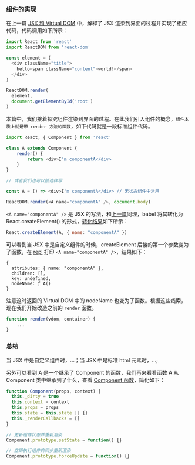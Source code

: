 ### 组件的实现

在上一篇 [JSX 和 Virtual DOM](https://github.com/MuYunyun/blog/issues/24) 中，解释了 JSX 渲染到界面的过程并实现了相应代码，代码调用如下所示：

```js
import React from 'react'
import ReactDOM from 'react-dom'

const element = (
  <div className="title">
    hello<span className="content">world!</span>
  </div>
)

ReactDOM.render(
  element,
  document.getElementById('root')
)
```

本篇中，我们接着探究组件渲染到界面的过程。在此我们引入组件的概念，`组件本质上就是带 render 方法的函数`，如下代码就是一段标准组件代码。

```js
import React, { Component } from 'react'

class A extends Component {
	render() {
		return <div>I'm componentA</div>
	}
}

// 或者我们也可以额这样写

const A = () => <div>I'm componentA</div> // 无状态组件中常用

ReactDOM.render(<A name="componentA" />, document.body)
```

`<A name="componentA" />` 是 JSX 的写法，和[上一篇](https://github.com/MuYunyun/blog/issues/24)同理，babel 将其转化为 React.createElement() 的形式，[转化结果](https://babeljs.io/en/repl#?babili=false&browsers=&build=&builtIns=false&spec=false&loose=false&code_lz=MYGwhgzhAECC0FMAeAXBA7AJjAwgewFsAHPdDFaAbwCgBIAJw0wXoAoBKKuhhFAV3rpoAHkwBLAG4A-AJIByAlRQALMRAB0ReniIb0YAggC-wgPTjpAbjpHqt6sPj7DAXgBEwQiTLoUsN9CmUtRAA&debug=false&forceAllTransforms=false&shippedProposals=false&circleciRepo=&evaluate=false&fileSize=false&sourceType=module&lineWrap=true&presets=react&prettier=false&targets=&version=6.26.0&envVersion=)如下所示：

```js
React.createElement(A, { name: "componentA" })
```

可以看到当 JSX 中是自定义组件的时候，createElement 后接的第一个参数变为了函数，在 [repl](https://preactjs.com/repl) 打印 `<A name="componentA" />`，结果如下：

```
{
  attributes: { name: "componentA" },
  children: [],
  key: undefined,
  nodeName: ƒ A()
}
```

注意这时返回的 Virtual DOM 中的 nodeName 也变为了函数。根据这些线索，现在我们开始改造之前的 `render` 函数。

```js
function render(vdom, container) {
	...
}
```

### 总结

当 JSX 中是自定义组件时，...；当 JSX 中是标准 html 元素时，...;


另外可以看到 A 是一个继承了 Component 的函数，我们再来看看函数 A 从 Component 类中继承到了什么，查看 [Component 函数](https://github.com/developit/preact/blob/master/src/component.js)，简化如下：

```js
function Component(props, context) {
  this._dirty = true
  this.context = context
  this.props = props
  this.state = this.state || {}
  this._renderCallbacks = []
}

// 更新组件状态并重新渲染
Component.prototype.setState = function() {}

// 立即执行组件的同步重新渲染
Component.prototype.forceUpdate = function() {}
```
